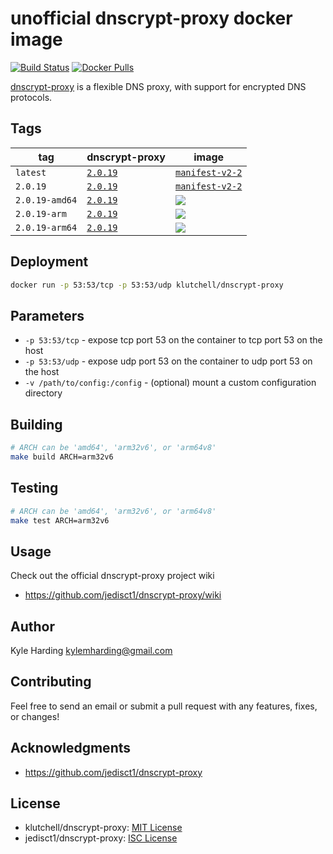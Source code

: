 # unofficial dnscrypt-proxy docker image

[![Build Status](https://travis-ci.com/klutchell/dnscrypt-proxy.svg?branch=master)](https://travis-ci.com/klutchell/dnscrypt-proxy)
[![Docker Pulls](https://img.shields.io/docker/pulls/klutchell/dnscrypt-proxy.svg?style=flat)](https://hub.docker.com/r/klutchell/dnscrypt-proxy/)

[dnscrypt-proxy](https://github.com/jedisct1/dnscrypt-proxy) is a flexible DNS proxy, with support for encrypted DNS protocols.

## Tags

|tag|dnscrypt-proxy|image|
|---|---|---|
|`latest`|[`2.0.19`](https://github.com/jedisct1/dnscrypt-proxy/releases/tag/2.0.19)|[`manifest-v2-2`](https://docs.docker.com/registry/spec/manifest-v2-2/)|
|`2.0.19`|[`2.0.19`](https://github.com/jedisct1/dnscrypt-proxy/releases/tag/2.0.19)|[`manifest-v2-2`](https://docs.docker.com/registry/spec/manifest-v2-2/)|
|`2.0.19-amd64`|[`2.0.19`](https://github.com/jedisct1/dnscrypt-proxy/releases/tag/2.0.19)|[![](https://images.microbadger.com/badges/image/klutchell/dnscrypt-proxy:2.0.19-amd64.svg)](https://microbadger.com/images/klutchell/dnscrypt-proxy:2.0.19-amd64)|
|`2.0.19-arm`|[`2.0.19`](https://github.com/jedisct1/dnscrypt-proxy/releases/tag/2.0.19)|[![](https://images.microbadger.com/badges/image/klutchell/dnscrypt-proxy:2.0.19-arm.svg)](https://microbadger.com/images/klutchell/dnscrypt-proxy:2.0.19-arm)|
|`2.0.19-arm64`|[`2.0.19`](https://github.com/jedisct1/dnscrypt-proxy/releases/tag/2.0.19)|[![](https://images.microbadger.com/badges/image/klutchell/dnscrypt-proxy:2.0.19-arm64.svg)](https://microbadger.com/images/klutchell/dnscrypt-proxy:2.0.19-arm64)|

## Deployment

```bash
docker run -p 53:53/tcp -p 53:53/udp klutchell/dnscrypt-proxy
```

## Parameters

* `-p 53:53/tcp` - expose tcp port 53 on the container to tcp port 53 on the host
* `-p 53:53/udp` - expose udp port 53 on the container to udp port 53 on the host
* `-v /path/to/config:/config` - (optional) mount a custom configuration directory

## Building

```bash
# ARCH can be 'amd64', 'arm32v6', or 'arm64v8'
make build ARCH=arm32v6
```

## Testing

```bash
# ARCH can be 'amd64', 'arm32v6', or 'arm64v8'
make test ARCH=arm32v6
```

## Usage

Check out the official dnscrypt-proxy project wiki

* https://github.com/jedisct1/dnscrypt-proxy/wiki

## Author

Kyle Harding <kylemharding@gmail.com>

## Contributing

Feel free to send an email or submit a pull request with any features, fixes, or changes!

## Acknowledgments

* https://github.com/jedisct1/dnscrypt-proxy

## License

* klutchell/dnscrypt-proxy: [MIT License](./LICENSE)
* jedisct1/dnscrypt-proxy: [ISC License](https://github.com/jedisct1/dnscrypt-proxy/blob/master/LICENSE)

